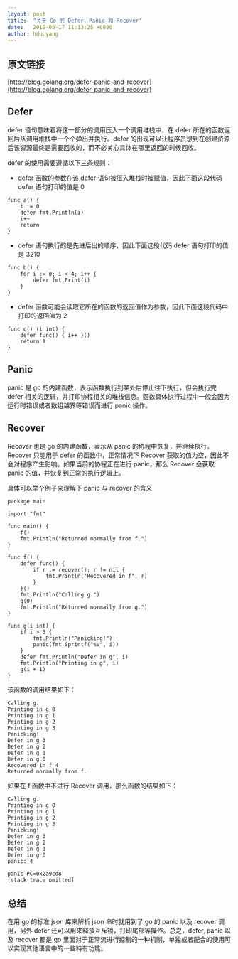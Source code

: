 ```yaml
---
layout: post
title:  "关于 Go 的 Defer，Panic 和 Recover"
date:   2019-05-17 11:13:25 +0800
author: hdu.yang
---
```


## 原文链接
[http://blog.golang.org/defer-panic-and-recover](http://blog.golang.org/defer-panic-and-recover)

## Defer
defer 语句意味着将这一部分的调用压入一个调用堆栈中，在 defer 所在的函数返回后从调用堆栈中一个个弹出并执行。defer 的出现可以让程序员想到在创建资源后该资源最终是需要回收的，而不必关心具体在哪里返回的时候回收。

defer 的使用需要遵循以下三条规则：

* defer 函数的参数在该 defer 语句被压入堆栈时被赋值，因此下面这段代码 defer 语句打印的值是 0

```
func a() {
    i := 0
    defer fmt.Println(i)
    i++
    return
}
```
* defer 语句执行的是先进后出的顺序，因此下面这段代码 defer 语句打印的值是 3210

```
func b() {
    for i := 0; i < 4; i++ {
        defer fmt.Print(i)
    }
}
```
* defer 函数可能会读取它所在的函数的返回值作为参数，因此下面这段代码中打印的返回值为 2

```
func c() (i int) {
    defer func() { i++ }()
    return 1
}
```

## Panic
panic 是 go 的内建函数，表示函数执行到某处后停止往下执行，但会执行完 defer 相关的逻辑，并打印协程相关的堆栈信息。函数具体执行过程中一般会因为运行时错误或者数组越界等错误而进行 panic 操作。

## Recover
Recover 也是 go 的内建函数，表示从 panic 的协程中恢复，并继续执行。Recover 只能用于 defer 的函数中，正常情况下 Recover 获取的值为空，因此不会对程序产生影响。如果当前的协程正在进行 panic，那么 Recover 会获取 panic 的值，并恢复到正常的执行逻辑上。

具体可以举个例子来理解下 panic 与 recover 的含义

```
package main

import "fmt"

func main() {
    f()
    fmt.Println("Returned normally from f.")
}

func f() {
    defer func() {
        if r := recover(); r != nil {
            fmt.Println("Recovered in f", r)
        }
    }()
    fmt.Println("Calling g.")
    g(0)
    fmt.Println("Returned normally from g.")
}

func g(i int) {
    if i > 3 {
        fmt.Println("Panicking!")
        panic(fmt.Sprintf("%v", i))
    }
    defer fmt.Println("Defer in g", i)
    fmt.Println("Printing in g", i)
    g(i + 1)
}
```
该函数的调用结果如下：

```
Calling g.
Printing in g 0
Printing in g 1
Printing in g 2
Printing in g 3
Panicking!
Defer in g 3
Defer in g 2
Defer in g 1
Defer in g 0
Recovered in f 4
Returned normally from f.
```

如果在 f 函数中不进行 Recover 调用，那么函数的结果如下：

```
Calling g.
Printing in g 0
Printing in g 1
Printing in g 2
Printing in g 3
Panicking!
Defer in g 3
Defer in g 2
Defer in g 1
Defer in g 0
panic: 4
 
panic PC=0x2a9cd8
[stack trace omitted]
```
## 总结
在用 go 的标准 json 库来解析 json 串时就用到了 go 的 panic 以及 recover 调用，另外 defer 还可以用来释放互斥锁，打印尾部等操作。总之，defer, panic 以及 recover 都是 go 里面对于正常流进行控制的一种机制，单独或者配合的使用可以实现其他语言中的一些特有功能。


